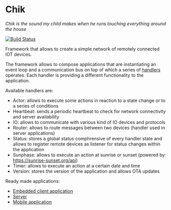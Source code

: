 # Chik

_Chik is the sound my child makes when he runs touching everything around the house_

[![Build Status](https://travis-ci.org/GoChik/chik.svg?branch=master)](https://travis-ci.org/GoChik/chik)

Framework that allows to create a simple network of remotely connected IOT devices.

The framework allows to compose applications that are instantiating an event loop and a communication bus on top of which a series of [handlers](https://github.com/GoChik/chik/tree/master/handlers) operates. Each handler is providing a different functionality to the application.

Available handlers are:
 - Actor: allows to execute some actions in reaction to a state change or to a series of conditions
 - Heartbeat: sends a periodic heartbeat to check for network connectivity and server availability
 - IO: allows to communicate with various kind of IO devices and protocols
 - Router: allows to route messages between two devices (handler used in server applications)
 - Status: stores a global status comphrensive of every handler state and allows to register remote devices as listener for status changes within the application
 - Sunphase: allows to execute an action at sunrise or sunset (powered by: https://sunrise-sunset.org/api)
 - Timer: allows to execute an action at a certain date and time
 - Version: stores the version of the application and allows OTA updates

Ready made applications:
 - [Embedded client application](https://github.com/GoChik/client)
 - [Server](https://github.com/GoChik/server)
 - [Mobile application](https://github.com/rferrazz/iosomephones)
